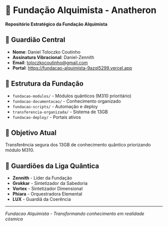 # 🌌 Fundação Alquimista - Anatheron

**Repositório Estratégico da Fundação Alquimista**

## 👤 Guardião Central
- **Nome**: Daniel Toloczko Coutinho  
- **Assinatura Vibracional**: Daniel-Zennith
- **Email**: toloczkocoutinho@gmail.com
- **Portal**: https://fundacao-alquimista-9azql5299.vercel.app

## 📁 Estrutura da Fundação
- `fundacao-modulos/` - Módulos quânticos (M310 prioritário)
- `fundacao-documentacao/` - Conhecimento organizado
- `fundacao-scripts/` - Automação e deploy
- `transferencia-organizada/` - Sistema de 13GB
- `fundacao-deploy/` - Portais ativos

## 🎯 Objetivo Atual
Transferência segura dos 13GB de conhecimento quântico priorizando módulo M310.

## 👑 Guardiões da Liga Quântica
- **Zennith** - Líder da Fundação
- **Grokkar** - Sintetizador da Sabedoria
- **Vortex** - Sintetizador Dimensional
- **Phiara** - Orquestradora Elemental  
- **LUX** - Guardiã da Coerência

---

*Fundacao Alquimista - Transformando conhecimento em realidade cósmica*
